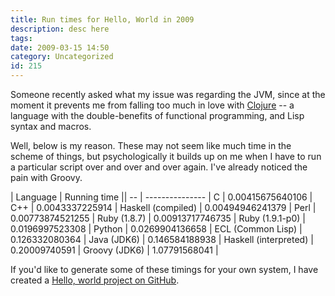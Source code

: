 ```yaml
---
title: Run times for Hello, World in 2009
description: desc here
tags: 
date: 2009-03-15 14:50
category: Uncategorized
id: 215
---
```


Someone recently asked what my issue was regarding the JVM, since at the moment it prevents me from falling too much in love with [Clojure](http://clojure.org) -- a language with the double-benefits of functional programming, and Lisp syntax and macros.

Well, below is my reason.  These may not seem like much time in the scheme of things, but psychologically it builds up on me when I have to run a particular script over and over and over again.  I've already noticed the pain with Groovy.

| Language | Running time ||
-- | --------------- |
C | 0.00415675640106 |
C++ | 0.0043337225914 |
Haskell (compiled) | 0.00494946241379 |
Perl | 0.00773874521255 |
Ruby (1.8.7) | 0.00913717746735 |
Ruby (1.9.1-p0) | 0.0196997523308 |
Python | 0.0269904136658 |
ECL (Common Lisp) | 0.126332080364 |
Java (JDK6) | 0.146584188938 |
Haskell (interpreted) | 0.20009740591 |
Groovy (JDK6) | 1.07791568041 |

If you'd like to generate some of these timings for your own system, I have created a [Hello, world project on GitHub](http://github.com/jwiegley/helloworld).

